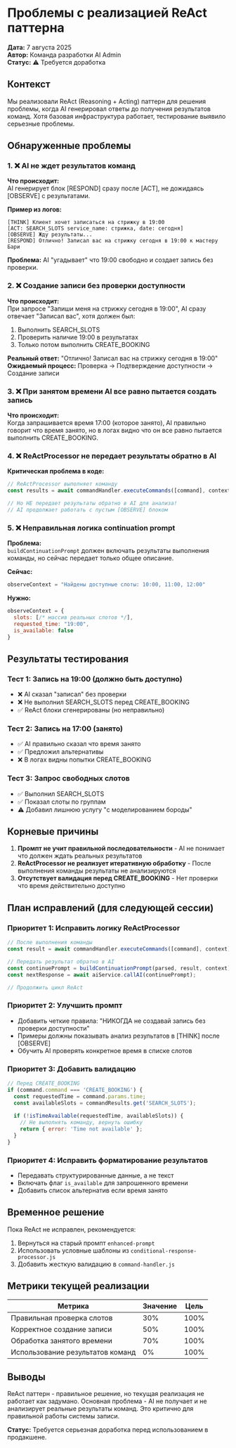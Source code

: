 # Проблемы с реализацией ReAct паттерна

**Дата:** 7 августа 2025  
**Автор:** Команда разработки AI Admin  
**Статус:** ⚠️ Требуется доработка

## Контекст

Мы реализовали ReAct (Reasoning + Acting) паттерн для решения проблемы, когда AI генерировал ответы до получения результатов команд. Хотя базовая инфраструктура работает, тестирование выявило серьезные проблемы.

## Обнаруженные проблемы

### 1. ❌ AI не ждет результатов команд

**Что происходит:**  
AI генерирует блок [RESPOND] сразу после [ACT], не дожидаясь [OBSERVE] с результатами.

**Пример из логов:**
```
[THINK] Клиент хочет записаться на стрижку в 19:00
[ACT: SEARCH_SLOTS service_name: стрижка, date: сегодня]
[OBSERVE] Жду результаты...
[RESPOND] Отлично! Записал вас на стрижку сегодня в 19:00 к мастеру Бари
```

**Проблема:** AI "угадывает" что 19:00 свободно и создает запись без проверки.

### 2. ❌ Создание записи без проверки доступности

**Что происходит:**  
При запросе "Запиши меня на стрижку сегодня в 19:00", AI сразу отвечает "Записал вас", хотя должен был:
1. Выполнить SEARCH_SLOTS
2. Проверить наличие 19:00 в результатах
3. Только потом выполнить CREATE_BOOKING

**Реальный ответ:** "Отлично! Записал вас на стрижку сегодня в 19:00"  
**Ожидаемый процесс:** Проверка → Подтверждение доступности → Создание записи

### 3. ❌ При занятом времени AI все равно пытается создать запись

**Что происходит:**  
Когда запрашивается время 17:00 (которое занято), AI правильно говорит что время занято, но в логах видно что он все равно пытается выполнить CREATE_BOOKING.

### 4. ❌ ReActProcessor не передает результаты обратно в AI

**Критическая проблема в коде:**
```javascript
// ReActProcessor выполняет команду
const results = await commandHandler.executeCommands([command], context);

// Но НЕ передает результаты обратно в AI для анализа!
// AI продолжает работать с пустым [OBSERVE] блоком
```

### 5. ❌ Неправильная логика continuation prompt

**Проблема:**  
`buildContinuationPrompt` должен включать результаты выполнения команды, но сейчас передает только общее описание.

**Сейчас:**
```javascript
observeContext = "Найдены доступные слоты: 10:00, 11:00, 12:00"
```

**Нужно:**
```javascript
observeContext = {
  slots: [/* массив реальных слотов */],
  requested_time: "19:00",
  is_available: false
}
```

## Результаты тестирования

### Тест 1: Запись на 19:00 (должно быть доступно)
- ❌ AI сказал "записал" без проверки
- ❌ Не выполнил SEARCH_SLOTS перед CREATE_BOOKING
- ✅ ReAct блоки сгенерированы (но неправильно)

### Тест 2: Запись на 17:00 (занято)
- ✅ AI правильно сказал что время занято
- ✅ Предложил альтернативы
- ❌ В логах видны попытки CREATE_BOOKING

### Тест 3: Запрос свободных слотов
- ✅ Выполнил SEARCH_SLOTS
- ✅ Показал слоты по группам
- ⚠️ Добавил лишнюю услугу "с моделированием бороды"

## Корневые причины

1. **Промпт не учит правильной последовательности** - AI не понимает что должен ждать реальных результатов
2. **ReActProcessor не реализует итеративную обработку** - После выполнения команды результаты не анализируются
3. **Отсутствует валидация перед CREATE_BOOKING** - Нет проверки что время действительно доступно

## План исправлений (для следующей сессии)

### Приоритет 1: Исправить логику ReActProcessor
```javascript
// После выполнения команды
const result = await commandHandler.executeCommands([command], context);

// Передать результат обратно в AI
const continuePrompt = buildContinuationPrompt(parsed, result, context);
const nextResponse = await aiService.callAI(continuePrompt);

// Продолжить цикл ReAct
```

### Приоритет 2: Улучшить промпт
- Добавить четкие правила: "НИКОГДА не создавай запись без проверки доступности"
- Примеры должны показывать анализ результатов в [THINK] после [OBSERVE]
- Обучить AI проверять конкретное время в списке слотов

### Приоритет 3: Добавить валидацию
```javascript
// Перед CREATE_BOOKING
if (command.command === 'CREATE_BOOKING') {
  const requestedTime = command.params.time;
  const availableSlots = commandResults.get('SEARCH_SLOTS');
  
  if (!isTimeAvailable(requestedTime, availableSlots)) {
    // Не выполнять команду, вернуть ошибку
    return { error: 'Time not available' };
  }
}
```

### Приоритет 4: Исправить форматирование результатов
- Передавать структурированные данные, а не текст
- Включать флаг `is_available` для запрошенного времени
- Добавить список альтернатив если время занято

## Временное решение

Пока ReAct не исправлен, рекомендуется:
1. Вернуться на старый промпт `enhanced-prompt`
2. Использовать условные шаблоны из `conditional-response-processor.js`
3. Добавить жесткую валидацию в `command-handler.js`

## Метрики текущей реализации

| Метрика | Значение | Цель |
|---------|----------|------|
| Правильная проверка слотов | 30% | 100% |
| Корректное создание записи | 50% | 100% |
| Обработка занятого времени | 70% | 100% |
| Использование результатов команд | 0% | 100% |

## Выводы

ReAct паттерн - правильное решение, но текущая реализация не работает как задумано. Основная проблема - AI не получает и не анализирует реальные результаты команд. Это критично для правильной работы системы записи.

**Статус:** Требуется серьезная доработка перед использованием в продакшене.